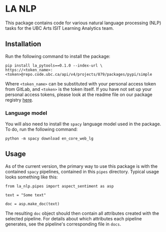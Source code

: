 # LA NLP

This package contains code for various natural language processing (NLP) tasks for the UBC Arts ISIT Learning Analytics team.

## Installation

Run the following command to install the package:

```
pip install la_pytools==0.1.0 --index-url \
https://<token_name>:<token>@repo.code.ubc.ca/api/v4/projects/879/packages/pypi/simple
```

Where `<token_name>` can be substituted with your personal access token from GitLab, and `<token>` is the token itself. If you have not set up your personal access tokens, please look at the readme file on our package registry [here](https://repo.code.ubc.ca/arts-isit/la-team/pypi_packages).

### Language model

You will also need to install the `spacy` language model used in the package. To do, run the following command:

```
python -m spacy download en_core_web_lg
```

## Usage

As of the current version, the primary way to use this package is with the contained `spacy` pipelines, contained in this `pipes` directory. Typical usage looks something like this:

```
from la_nlp.pipes import aspect_sentiment as asp

text = "Some text"

doc = asp.make_doc(text)
```

The resulting `doc` object should then contain all attributes created with the selected pipeline. For details about which attributes each pipeline generates, see the pipeline's corresponding file in `docs`.